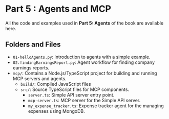 # Part 5 : Agents and MCP

All the code and examples used in **Part 5: Agents** of the book are available here.

## Folders and Files
- `01-helloAgents.py`: Introduction to agents with a simple example.
- `02.findingEarningsReport.py`: Agent workflow for finding company earnings reports.
- `mcp/`: Contains a Node.js/TypeScript project for building and running MCP servers and agents.
    - `build/`: Compiled JavaScript files
    - `src/`: Source TypeScript files for MCP components.
        - `server.ts`: Simple API server entry point.
        - `mcp-server.ts`: MCP server for the Simple API server.
        - `my_expense_tracker.ts`: Expense tracker agent for the managing expenses using MongoDB.